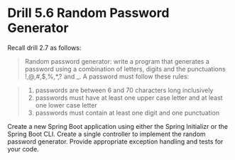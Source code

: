 # Drill 5.6 Random Password Generator

Recall drill 2.7 as follows:

> Random password generator: write a program that generates a password using a combination of letters, digits and the punctuations !,@,#,$,%,*,? and _. A password must follow these rules:

>    1. passwords are between 6 and 70 characters long inclusively
>    2. passwords must have at least one upper case letter and at least one lower case letter
>    3. passwords must contain at least one digit and one punctuation

Create a new Spring Boot application using either the Spring Initializr or the Spring Boot CLI. Create a single controller to implement the random password generator. Provide appropriate exception handling and tests for your code.
